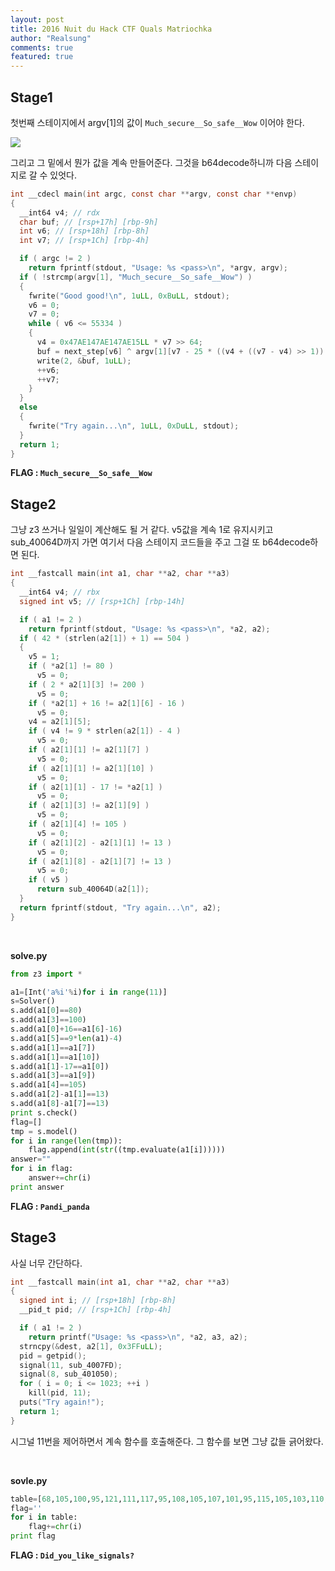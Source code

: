 ```yaml
---
layout: post
title: 2016 Nuit du Hack CTF Quals Matriochka
author: "Realsung"
comments: true
featured: true
---
```


## Stage1

첫번째 스테이지에서 argv[1]의 값이 `Much_secure__So_safe__Wow` 이어야 한다.

![](https://user-images.githubusercontent.com/32904385/57570849-a0bdcb80-7441-11e9-8e58-6cd7ad30f0db.png)

그리고 그 밑에서 뭔가 값을 계속 만들어준다. 그것을 b64decode하니까 다음 스테이지로 갈 수 있엇다.

```c
int __cdecl main(int argc, const char **argv, const char **envp)
{
  __int64 v4; // rdx
  char buf; // [rsp+17h] [rbp-9h]
  int v6; // [rsp+18h] [rbp-8h]
  int v7; // [rsp+1Ch] [rbp-4h]

  if ( argc != 2 )
    return fprintf(stdout, "Usage: %s <pass>\n", *argv, argv);
  if ( !strcmp(argv[1], "Much_secure__So_safe__Wow") )
  {
    fwrite("Good good!\n", 1uLL, 0xBuLL, stdout);
    v6 = 0;
    v7 = 0;
    while ( v6 <= 55334 )
    {
      v4 = 0x47AE147AE147AE15LL * v7 >> 64;
      buf = next_step[v6] ^ argv[1][v7 - 25 * ((v4 + ((v7 - v4) >> 1)) >> 4)];
      write(2, &buf, 1uLL);
      ++v6;
      ++v7;
    }
  }
  else
  {
    fwrite("Try again...\n", 1uLL, 0xDuLL, stdout);
  }
  return 1;
}
```

**FLAG : `Much_secure__So_safe__Wow`**

## Stage2

그냥 z3 쓰거나 일일이 계산해도 될 거 같다. v5값을 계속 1로 유지시키고 sub_40064D까지 가면 여기서 다음 스테이지 코드들을 주고 그걸 또 b64decode하면 된다.

```c
int __fastcall main(int a1, char **a2, char **a3)
{
  __int64 v4; // rbx
  signed int v5; // [rsp+1Ch] [rbp-14h]

  if ( a1 != 2 )
    return fprintf(stdout, "Usage: %s <pass>\n", *a2, a2);
  if ( 42 * (strlen(a2[1]) + 1) == 504 )
  {
    v5 = 1;
    if ( *a2[1] != 80 )
      v5 = 0;
    if ( 2 * a2[1][3] != 200 )
      v5 = 0;
    if ( *a2[1] + 16 != a2[1][6] - 16 )
      v5 = 0;
    v4 = a2[1][5];
    if ( v4 != 9 * strlen(a2[1]) - 4 )
      v5 = 0;
    if ( a2[1][1] != a2[1][7] )
      v5 = 0;
    if ( a2[1][1] != a2[1][10] )
      v5 = 0;
    if ( a2[1][1] - 17 != *a2[1] )
      v5 = 0;
    if ( a2[1][3] != a2[1][9] )
      v5 = 0;
    if ( a2[1][4] != 105 )
      v5 = 0;
    if ( a2[1][2] - a2[1][1] != 13 )
      v5 = 0;
    if ( a2[1][8] - a2[1][7] != 13 )
      v5 = 0;
    if ( v5 )
      return sub_40064D(a2[1]);
  }
  return fprintf(stdout, "Try again...\n", a2);
}
```

<br>



**solve.py**

```python
from z3 import *

a1=[Int('a%i'%i)for i in range(11)]
s=Solver()
s.add(a1[0]==80)
s.add(a1[3]==100)
s.add(a1[0]+16==a1[6]-16)
s.add(a1[5]==9*len(a1)-4)
s.add(a1[1]==a1[7])
s.add(a1[1]==a1[10])
s.add(a1[1]-17==a1[0])
s.add(a1[3]==a1[9])
s.add(a1[4]==105)
s.add(a1[2]-a1[1]==13)
s.add(a1[8]-a1[7]==13)
print s.check()
flag=[]
tmp = s.model()
for i in range(len(tmp)):
	flag.append(int(str((tmp.evaluate(a1[i])))))
answer=""
for i in flag:
	answer+=chr(i)
print answer
```

**FLAG : `Pandi_panda`**



## Stage3

사실 너무 간단하다.

```c
int __fastcall main(int a1, char **a2, char **a3)
{
  signed int i; // [rsp+18h] [rbp-8h]
  __pid_t pid; // [rsp+1Ch] [rbp-4h]

  if ( a1 != 2 )
    return printf("Usage: %s <pass>\n", *a2, a3, a2);
  strncpy(&dest, a2[1], 0x3FFuLL);
  pid = getpid();
  signal(11, sub_4007FD);
  signal(8, sub_401050);
  for ( i = 0; i <= 1023; ++i )
    kill(pid, 11);
  puts("Try again!");
  return 1;
}
```

시그널 11번을 제어하면서 계속 함수를 호출해준다. 그 함수를 보면 그냥 값들 긁어왔다.

<br>

**sovle.py**

```python
table=[68,105,100,95,121,111,117,95,108,105,107,101,95,115,105,103,110,97,108,115,63,]
flag=''
for i in table:
	flag+=chr(i)
print flag
```

**FLAG : `Did_you_like_signals?`**